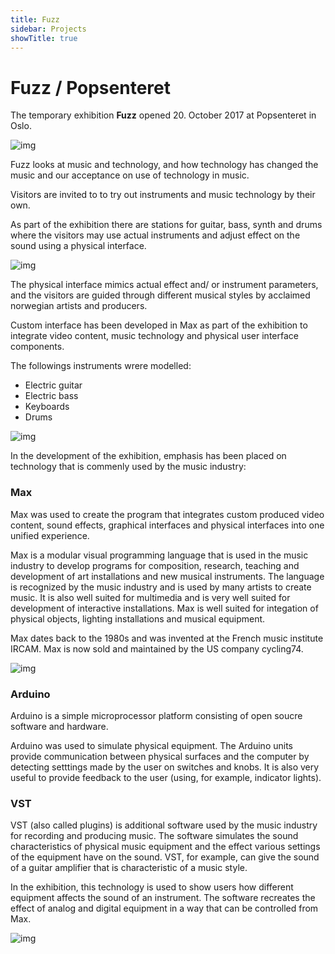```yaml
---
title: Fuzz
sidebar: Projects
showTitle: true
---
```


# Fuzz / Popsenteret

The temporary exhibition **Fuzz** opened 20. October 2017 at Popsenteret in Oslo.

![img](./fuzz_logo.jpg "img")


Fuzz looks at music and technology, and how technology has changed the music and our acceptance on use of technology in music.

Visitors are invited to to try out instruments and music technology by their own.

As part of the exhibition there are stations for guitar, bass, synth and drums where the visitors may use actual instruments and adjust effect on the sound using a physical interface.

![img](./fuzz_guitar_1.jpg "img")

The physical interface mimics actual effect and/ or instrument parameters, and the visitors are guided through different musical styles by acclaimed norwegian artists and producers.

Custom interface has been developed in Max as part of the exhibition to integrate video content, music technology and physical user interface components.

The followings instruments wrere modelled:
 - Electric guitar
 - Electric bass
 - Keyboards
 - Drums


![img](./fuzz_pedals.jpeg "img")



In the development of the exhibition, emphasis has been placed on technology that is commenly used by the music industry:

### Max

Max was used to create the program that integrates custom produced video content, sound effects, graphical interfaces and physical interfaces into one unified experience.

Max is a modular visual programming language that is used in the music industry to develop programs for composition, research, teaching and development of art installations and new musical instruments. The language is recognized by the music industry and is used by many artists to create music. It is also well suited for multimedia and is very well suited for development of interactive installations. Max is well suited for integation of physical objects, lighting installations and musical equipment.

Max dates back to the 1980s and was invented at the French music institute IRCAM. Max is now sold and maintained by the US company cycling74.

![img](./fuzz_drums.jpeg "img")

### Arduino

Arduino is a simple microprocessor platform consisting of open soucre software and hardware.

Arduino was used to simulate physical equipment. The Arduino units provide communication between physical surfaces and the computer by detecting setttings made by the user on switches and knobs. It is also very useful to provide feedback to the user (using, for example, indicator lights).

### VST

VST (also called plugins) is additional software used by the music industry for recording and producing music. The software simulates the sound characteristics of physical music equipment and the effect various settings of the equipment have on the sound. VST, for example, can give the sound of a guitar amplifier that is characteristic of a music style.

In the exhibition, this technology is used to show users how different equipment affects the sound of an instrument. The software recreates the effect of analog and digital equipment in a way that can be controlled from Max.

![img](./fuzz_synth_1.jpg "img")
